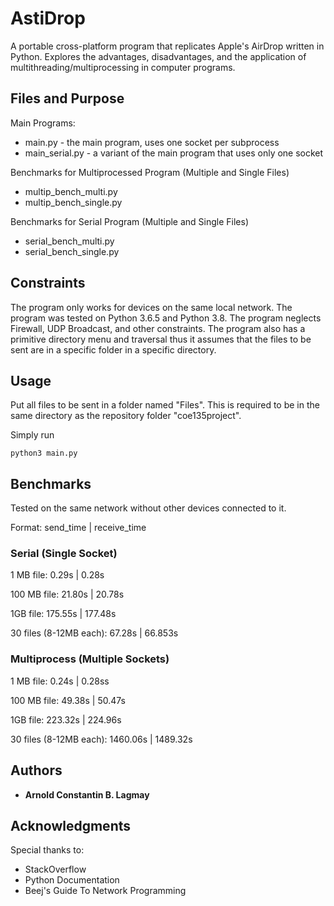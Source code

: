 # AstiDrop

A portable cross-platform program that replicates Apple's AirDrop written in Python. Explores the advantages, disadvantages, and the application of multithreading/multiprocessing in computer programs.

## Files and Purpose

Main Programs:
* main.py - the main program, uses one socket per subprocess
* main_serial.py - a variant of the main program that uses only one socket

Benchmarks for Multiprocessed Program (Multiple and Single Files)
* multip_bench_multi.py
* multip_bench_single.py

Benchmarks for Serial Program (Multiple and Single Files)
* serial_bench_multi.py
* serial_bench_single.py

## Constraints

The program only works for devices on the same local network. The program was tested on Python 3.6.5 and Python 3.8. The program neglects Firewall, UDP Broadcast, and other constraints. The program also has a primitive directory menu and traversal thus it assumes that the files to be sent are in a specific folder in a specific directory.

## Usage

Put all files to be sent in a folder named "Files". This is required to be in the same directory as the repository folder "coe135project".

Simply run 
```
python3 main.py
```

## Benchmarks

Tested on the same network without other devices connected to it.

Format: send_time | receive_time

### Serial (Single Socket)

1 MB file:  0.29s | 0.28s

100 MB file:    21.80s | 20.78s

1GB file:   175.55s | 177.48s

30 files (8-12MB each): 67.28s | 66.853s

### Multiprocess (Multiple Sockets)

1 MB file:  0.24s | 0.28ss

100 MB file:    49.38s | 50.47s

1GB file:   223.32s | 224.96s

30 files (8-12MB each): 1460.06s | 1489.32s


## Authors

* **Arnold Constantin B. Lagmay**

## Acknowledgments

Special thanks to:
* StackOverflow
* Python Documentation
* Beej's Guide To Network Programming
